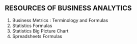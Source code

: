 ## RESOURCES OF BUSINESS ANALYTICS

1. Business Metrics : Terminology and Formulas
2. Statistics Formulas
3. Statistics Big Picture Chart
4. Spreadsheets Formulas
